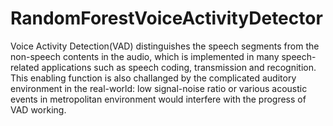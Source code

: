 # RandomForestVoiceActivityDetector
Voice Activity Detection(VAD) distinguishes the speech segments from the non-speech contents in the audio, which is implemented in many speech-related applications such as speech coding, transmission and recognition. This enabling function is also challanged by the complicated auditory environment in the real-world: low signal-noise ratio or various acoustic events in metropolitan environment would interfere with the progress of VAD working.  
